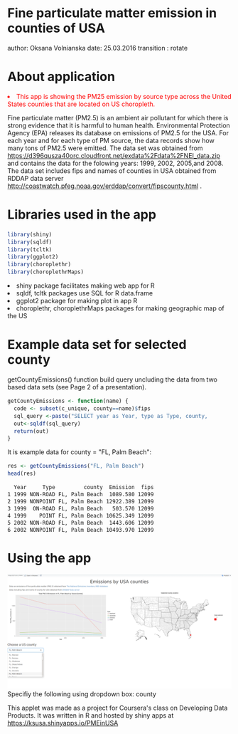 Fine particulate matter emission in counties of USA
========================================================
author: Oksana Volnianska
date: 25.03.2016
transition : rotate
<div class="reveal">

About application
========================================================
<li style="color:red">This app is showing the PM25 emission by source type across the United States counties that are located on US choropleth.</li>

Fine particulate matter (PM2.5) is an ambient air pollutant for which there is strong evidence that it is harmful to human health. Environmental Protection Agency (EPA) releases its database on emissions of PM2.5 for the USA. For each year and for each type of PM source, the data records show how many tons of PM2.5 were emitted. The data set was obtained from https://d396qusza40orc.cloudfront.net/exdata%2Fdata%2FNEI_data.zip and
contains the data for the folowing years: 1999, 2002, 2005,and 2008. The data set includes
fips and names of counties in USA obtained from RDDAP data server
http://coastwatch.pfeg.noaa.gov/erddap/convert/fipscounty.html .


Libraries used in the app
========================================================


```r
library(shiny)
library(sqldf)
library(tcltk)
library(ggplot2)
library(choroplethr)
library(choroplethrMaps)
```
<li> shiny package facilitates making web app for R</li>
<li> sqldf, tcltk packages use SQL for R data.frame</li>
<li> ggplot2 package for making plot in app R</li>
<li> choroplethr, choroplethrMaps packages for making geographic map of the US</li>

Example  data set for selected county
========================================================
getCountyEmissions() function build query uncluding the data 
from two based data sets (see Page 2 of a presentation).

```r
getCountyEmissions <- function(name) {
  code <- subset(c_unique, county==name)$fips
  sql_query <-paste("SELECT year as Year, type as Type, county,                     sum(Emissions) as Emission, fips FROM NEI JOIN fcc USING (fips) WHERE fips =",as.character(code)," GROUP BY fips, year, type")
  out<-sqldf(sql_query)
  return(out)
}
```
It is example data for county = "FL, Palm Beach":

```r
res <- getCountyEmissions("FL, Palm Beach")
head(res)
```

```
  Year     Type         county  Emission  fips
1 1999 NON-ROAD FL, Palm Beach  1089.580 12099
2 1999 NONPOINT FL, Palm Beach 12922.389 12099
3 1999  ON-ROAD FL, Palm Beach   503.570 12099
4 1999    POINT FL, Palm Beach 10625.349 12099
5 2002 NON-ROAD FL, Palm Beach  1443.606 12099
6 2002 NONPOINT FL, Palm Beach 10493.970 12099
```

Using the app
========================================================
!["app"](myapp.png)
Specifiy the following using dropdown box: county


This applet was made as a project for Coursera's class on Developing Data Products. 
It was written in R and hosted by shiny apps at https://ksusa.shinyapps.io/PMEinUSA

